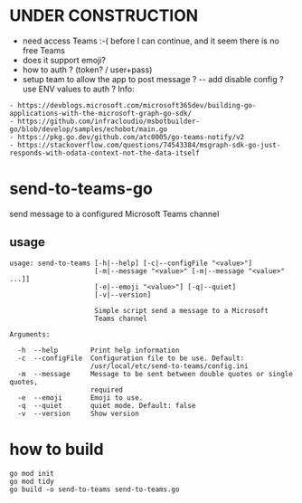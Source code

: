 # UNDER CONSTRUCTION 
- need access Teams :-( before I can continue, and it seem there is no free Teams 
- does it support emoji?
- how to auth ? (token? / user+pass)
- setup team to allow the app to post message ?
-- add disable config ? use ENV values to auth ?
Info:
```
- https://devblogs.microsoft.com/microsoft365dev/building-go-applications-with-the-microsoft-graph-go-sdk/ 
- https://github.com/infracloudio/msbotbuilder-go/blob/develop/samples/echobot/main.go 
- https://pkg.go.dev/github.com/atc0005/go-teams-notify/v2 
- https://stackoverflow.com/questions/74543384/msgraph-sdk-go-just-responds-with-odata-context-not-the-data-itself 
```

# send-to-teams-go
send message to a configured Microsoft Teams channel

## usage

```
usage: send-to-teams [-h|--help] [-c|--configFile "<value>"]
                     [-m|--message "<value>" [-m|--message "<value>" ...]]
                     [-e|--emoji "<value>"] [-q|--quiet]
                     [-v|--version]

                     Simple script send a message to a Microsoft
                     Teams channel

Arguments:

  -h  --help        Print help information
  -c  --configFile  Configuration file to be use. Default:
                    /usr/local/etc/send-to-teams/config.ini
  -m  --message     Message to be sent between double quotes or single quotes,
                    required
  -e  --emoji       Emoji to use.
  -q  --quiet       quiet mode. Default: false
  -v  --version     Show version
```

# how to build

```
go mod init
go mod tidy
go build -o send-to-teams send-to-teams.go
```
